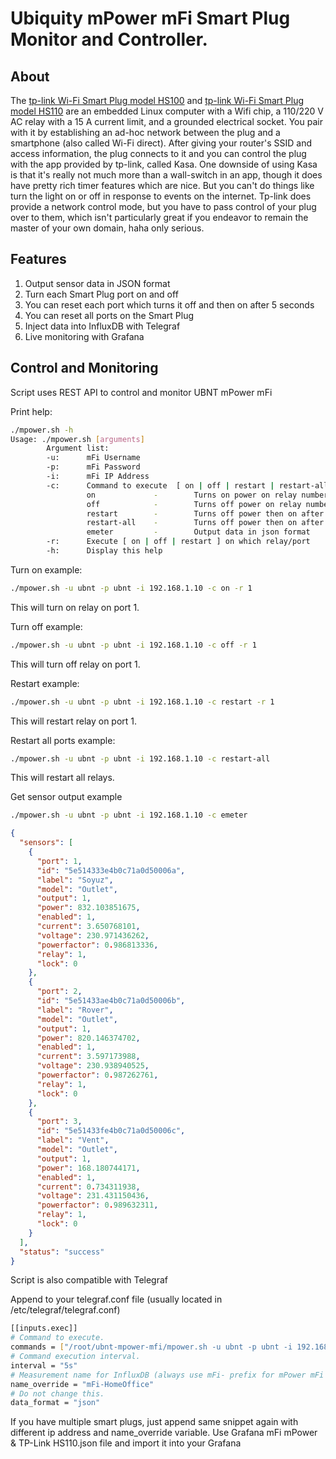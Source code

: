 
Ubiquity mPower mFi Smart Plug Monitor and Controller.
============

## About

The [tp-link Wi-Fi Smart Plug model HS100](http://www.tp-link.us/products/details/HS100.html) and [tp-link Wi-Fi Smart Plug model HS110](https://www.kasasmart.com/us/products/smart-plugs/kasa-smart-plug-energy-monitoring-hs110) are an embedded Linux computer with a Wifi chip, a 110/220 V AC relay with a 15 A current limit, and a grounded electrical socket. You pair with it by establishing an ad-hoc network between the plug and a smartphone (also called Wi-Fi direct). After giving your router's SSID and access information, the plug connects to it and you can control the plug with the app provided by tp-link, called Kasa. One downside of using Kasa is that it's really not much more than a wall-switch in an app, though it does have pretty rich timer features which are nice. But you can't do things like turn the light on or off in response to events on the internet. Tp-link does provide a network control mode, but you have to pass control of your plug over to them, which isn't particularly great if you endeavor to remain the master of your own domain, haha only serious.


## Features

1. Output sensor data in JSON format
2. Turn each Smart Plug port on and off
3. You can reset each port which turns it off and then on after 5 seconds
4. You can reset all ports on the Smart Plug
5. Inject data into InfluxDB with Telegraf
6. Live monitoring with Grafana

## Control and Monitoring

Script uses REST API to control and monitor UBNT mPower mFi

Print help:
```sh
./mpower.sh -h
Usage: ./mpower.sh [arguments]
        Argument list:
        -u:      mFi Username
        -p:      mFi Password
        -i:      mFi IP Address
        -c:      Command to execute  [ on | off | restart | restart-all | emeter ]
                 on             -        Turns on power on relay number provided with -r
                 off            -        Turns off power on relay number provided with -r
                 restart        -        Turns off power then on after 5 seconds on relay number provided with -r
                 restart-all    -        Turns off power then on after 5 seconds on all relays
                 emeter         -        Output data in json format
        -r:      Execute [ on | off | restart ] on which relay/port
        -h:      Display this help
```

Turn on example:
```sh
./mpower.sh -u ubnt -p ubnt -i 192.168.1.10 -c on -r 1
```
This will turn on relay on port 1.

Turn off example:
```sh
./mpower.sh -u ubnt -p ubnt -i 192.168.1.10 -c off -r 1
```
This will turn off relay on port 1.

Restart example:
```sh
./mpower.sh -u ubnt -p ubnt -i 192.168.1.10 -c restart -r 1
```
This will restart relay on port 1.

Restart all ports example:
```sh
./mpower.sh -u ubnt -p ubnt -i 192.168.1.10 -c restart-all
```
This will restart all relays.

Get sensor output example
```sh
./mpower.sh -u ubnt -p ubnt -i 192.168.1.10 -c emeter
```
```json
{
  "sensors": [
    {
      "port": 1,
      "id": "5e514333e4b0c71a0d50006a",
      "label": "Soyuz",
      "model": "Outlet",
      "output": 1,
      "power": 832.103851675,
      "enabled": 1,
      "current": 3.650768101,
      "voltage": 230.971436262,
      "powerfactor": 0.986813336,
      "relay": 1,
      "lock": 0
    },
    {
      "port": 2,
      "id": "5e51433ae4b0c71a0d50006b",
      "label": "Rover",
      "model": "Outlet",
      "output": 1,
      "power": 820.146374702,
      "enabled": 1,
      "current": 3.597173988,
      "voltage": 230.938940525,
      "powerfactor": 0.987262761,
      "relay": 1,
      "lock": 0
    },
    {
      "port": 3,
      "id": "5e51433fe4b0c71a0d50006c",
      "label": "Vent",
      "model": "Outlet",
      "output": 1,
      "power": 168.180744171,
      "enabled": 1,
      "current": 0.734311938,
      "voltage": 231.431150436,
      "powerfactor": 0.989632311,
      "relay": 1,
      "lock": 0
    }
  ],
  "status": "success"
}
```

Script is also compatible with Telegraf

Append to your telegraf.conf file (usually located in /etc/telegraf/telegraf.conf)
 
```sh
[[inputs.exec]]
# Command to execute.
commands = ["/root/ubnt-mpower-mfi/mpower.sh -u ubnt -p ubnt -i 192.168.1.10 -c emeter"]
# Command execution interval.
interval = "5s"
# Measurement name for InfluxDB (always use mFi- prefix for mPower mFi plug and hs110- for TpLink HS110 Smart Plug.
name_override = "mFi-HomeOffice"
# Do not change this.
data_format = "json"

```
If you have multiple smart plugs, just append same snippet again with different ip address and name_override variable.
Use Grafana mFi mPower & TP-Link HS110.json file and import it into your Grafana
